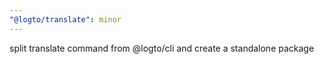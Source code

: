 ```yaml
---
"@logto/translate": minor
---
```


split translate command from @logto/cli and create a standalone package
